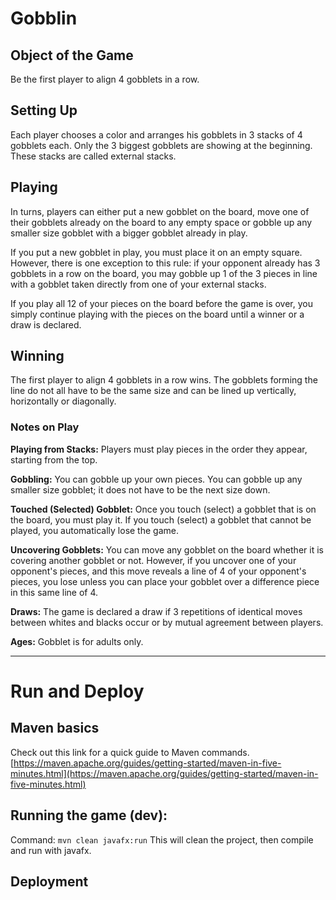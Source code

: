# Gobblin

## Object of the Game

Be the first player to align 4 gobblets in a row.

## Setting Up

Each player chooses a color and arranges his gobblets in 3 stacks of 4 gobblets each. Only the 3 biggest gobblets are showing at the beginning. These stacks are called external stacks.

## Playing

In turns, players can either put a new gobblet on the board, move one of their gobblets already on the board to any empty space or gobble up any smaller size gobblet with a bigger gobblet already in play.

If you put a new gobblet in play, you must place it on an empty square. However, there is one exception to this rule: if your opponent already has 3 gobblets in a row on the board, you may gobble up 1 of the 3 pieces in line with a gobblet taken directly from one of your external stacks.

If you play all 12 of your pieces on the board before the game is over, you simply continue playing with the pieces on the board until a winner or a draw is declared.

## Winning

The first player to align 4 gobblets in a row wins. The gobblets forming the line do not all have to be the same size and can be lined up vertically, horizontally or diagonally.

### Notes on Play

**Playing from Stacks:** Players must play pieces in the order they appear, starting from the top.

**Gobbling:** You can gobble up your own pieces. You can gobble up any smaller size gobblet; it does not have to be the next size down.

**Touched (Selected) Gobblet:** Once you touch (select) a gobblet that is on the board, you must play it. If you touch (select) a gobblet that cannot be played, you automatically lose the game.

**Uncovering Gobblets:** You can move any gobblet on the board whether it is covering another gobblet or not. However, if you uncover one of your opponent's pieces, and this move reveals a line of 4 of your opponent's pieces, you lose unless you can place your gobblet over a difference piece in this same line of 4.

**Draws:** The game is declared a draw if 3 repetitions of identical moves between whites and blacks occur or by mutual agreement between players.

**Ages:** Gobblet is for adults only.

---
# Run and Deploy

## Maven basics

Check out this link for a quick guide to Maven commands.
[https://maven.apache.org/guides/getting-started/maven-in-five-minutes.html](https://maven.apache.org/guides/getting-started/maven-in-five-minutes.html)

## Running the game (dev):

Command: `mvn clean javafx:run`
This will clean the project, then compile and run with javafx.

## Deployment

